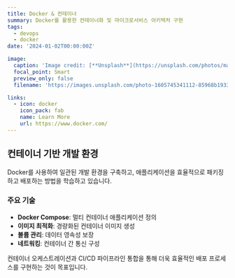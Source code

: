 ```yaml
---
title: Docker & 컨테이너
summary: Docker를 활용한 컨테이너화 및 마이크로서비스 아키텍처 구현
tags:
  - devops
  - docker
date: '2024-01-02T00:00:00Z'

image:
  caption: 'Image credit: [**Unsplash**](https://unsplash.com/photos/macbook-pro-on-brown-wooden-table-OqtafYT5kTw)'
  focal_point: Smart
  preview_only: false
  filename: 'https://images.unsplash.com/photo-1605745341112-85968b19335b?w=800&q=80'

links:
  - icon: docker
    icon_pack: fab
    name: Learn More
    url: https://www.docker.com/
---
```


## 컨테이너 기반 개발 환경

Docker를 사용하여 일관된 개발 환경을 구축하고, 애플리케이션을 효율적으로 패키징하고 배포하는 방법을 학습하고 있습니다.

### 주요 기술
- **Docker Compose**: 멀티 컨테이너 애플리케이션 정의
- **이미지 최적화**: 경량화된 컨테이너 이미지 생성
- **볼륨 관리**: 데이터 영속성 보장
- **네트워킹**: 컨테이너 간 통신 구성

컨테이너 오케스트레이션과 CI/CD 파이프라인 통합을 통해 더욱 효율적인 배포 프로세스를 구현하는 것이 목표입니다.